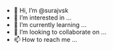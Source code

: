 - 👋 Hi, I’m @surajvsk
- 👀 I’m interested in ...
- 🌱 I’m currently learning ...
- 💞️ I’m looking to collaborate on ...
- 📫 How to reach me ...

<code>
  <script>
const meaningfulQuote = "Learning is most effective when it's applied in practice.";
</script>

</code>

<!---
surajvsk/surajvsk is a ✨ special ✨ repository because its `README.md` (this file) appears on your GitHub profile.
You can click the Preview link to take a look at your changes.
--->
